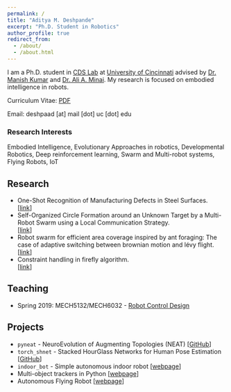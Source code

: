 ```yaml
---
permalink: /
title: "Aditya M. Deshpande"
excerpt: "Ph.D. Student in Robotics"
author_profile: true
redirect_from:
  - /about/
  - /about.html
---
```


I am a Ph.D. student in [CDS Lab](https://ceas.uc.edu/research/centers-labs/cooperative-distributed-systems-lab.html) at [University of Cincinnati](https://www.uc.edu/) advised by [Dr. Manish Kumar](https://researchdirectory.uc.edu/p/kumarmu) and [Dr. Ali A. Minai](https://eecs.ceas.uc.edu/~aminai/). My research is focused on embodied intelligence in robots.

Curriculum Vitae: [PDF](https://adipandas.github.io/files/aditya-cv-web.pdf)

Email: deshpaad [at] mail [dot] uc [dot] edu

### Research Interests
Embodied Intelligence, Evolutionary Approaches in robotics, Developmental Robotics, Deep reinforcement learning, Swarm and Multi-robot systems, Flying Robots, IoT

<!-- <div style="width:200px; margin-left: 30px;">
  <script type="text/javascript" id="clstr_globe" src="//clustrmaps.com/globe.js?d=RomffCBzeTvdhyrehWJhIAqA83-h6kNUj-rSlcO6ryE"></script>
</div> -->

## Research
* One-Shot Recognition of Manufacturing Defects in Steel Surfaces.  
  [[link](https://adipandas.github.io/one-shot-steel-surfaces/)]
* Self-Organized Circle Formation around an Unknown Target by a Multi-Robot Swarm using a Local Communication Strategy.  
  [[link](https://adipandas.github.io/publications/2018-06-27-self-organized/)]
* Robot swarm for efficient area coverage inspired by ant foraging: The case of adaptive switching between brownian motion and lévy flight.  
  [[link](https://adipandas.github.io/publications/2017-10-11-antlevy/)]
* Constraint handling in firefly algorithm.  
  [[link](https://adipandas.github.io/publications/2013-06-13-firefly/)]


## Teaching
* Spring 2019: MECH5132/MECH6032 - [Robot Control Design](https://adipandas.github.io/teaching/2019-spring-teaching-1)

## Projects

* ``pyneat`` - NeuroEvolution of Augmenting Topologies (NEAT) [[GitHub](https://github.com/adipandas/pyneat)]
* ``torch_shnet`` - Stacked HourGlass Networks for Human Pose Estimation [[GitHub](https://github.com/adipandas/torch_shnet)] 
*  ``indoor_bot`` - Simple autonomous indoor robot [[webpage](https://adipandas.github.io/indoor_bot/)]
* Multi-object trackers in Python [[webpage](https://adipandas.github.io/multi-object-tracker/)]
* Autonomous Flying Robot [[webpage](https://adipandas.github.io/portfolio/flyingrobot/)]
